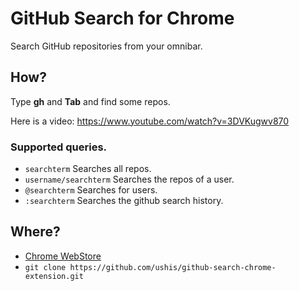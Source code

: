 # GitHub Search for Chrome

Search GitHub repositories from your omnibar.

## How?

Type **gh** and **Tab** and find some repos.

Here is a video: https://www.youtube.com/watch?v=3DVKugwv870

### Supported queries.

- ```searchterm``` Searches all repos.
- ```username/searchterm``` Searches the repos of a user.
- ```@searchterm``` Searches for users.
- ```:searchterm``` Searches the github search history.

## Where?

- [Chrome WebStore](https://chrome.google.com/webstore/detail/github-search/deoidkimdgonjkhffoaieoejhfcmcfbn)
- ```git clone https://github.com/ushis/github-search-chrome-extension.git```
